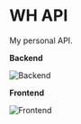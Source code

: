 # WH API
My personal API.

**Backend**

![Backend](https://skillicons.dev/icons?i=nodejs,express)

**Frontend**

![Frontend](https://skillicons.dev/icons?i=html,tailwind)
